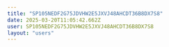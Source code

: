 ```yaml
---
title: "SP105NEDF2G75JDVHW2E5JXVJ48AHCDT36B8DX7S8"
date: 2025-03-20T11:05:42.662Z
user: SP105NEDF2G75JDVHW2E5JXVJ48AHCDT36B8DX7S8
layout: "users"
---
```

    